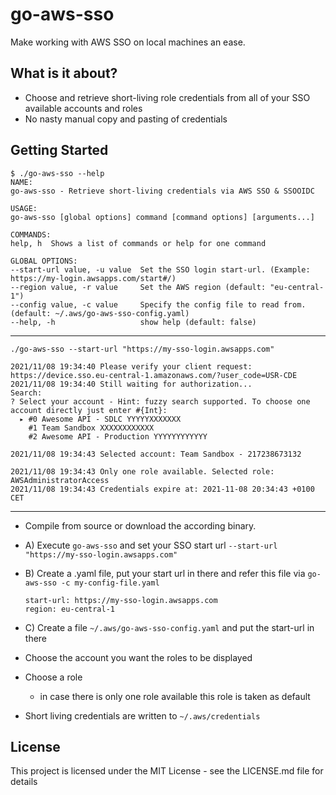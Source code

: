 # go-aws-sso

Make working with AWS SSO on local machines an ease.

## What is it about?

* Choose and retrieve short-living role credentials from all of your SSO available accounts and roles
* No nasty manual copy and pasting of credentials

## Getting Started

```
$ ./go-aws-sso --help
NAME:
go-aws-sso - Retrieve short-living credentials via AWS SSO & SSOOIDC

USAGE:
go-aws-sso [global options] command [command options] [arguments...]

COMMANDS:
help, h  Shows a list of commands or help for one command

GLOBAL OPTIONS:
--start-url value, -u value  Set the SSO login start-url. (Example: https://my-login.awsapps.com/start#/)
--region value, -r value     Set the AWS region (default: "eu-central-1")
--config value, -c value     Specify the config file to read from. (default: ~/.aws/go-aws-sso-config.yaml)
--help, -h                   show help (default: false)
```

---
```
./go-aws-sso --start-url "https://my-sso-login.awsapps.com"

2021/11/08 19:34:40 Please verify your client request: https://device.sso.eu-central-1.amazonaws.com/?user_code=USR-CDE
2021/11/08 19:34:40 Still waiting for authorization...
Search: 
? Select your account - Hint: fuzzy search supported. To choose one account directly just enter #{Int}: 
  ▸ #0 Awesome API - SDLC YYYYYXXXXXXX
    #1 Team Sandbox XXXXXXXXXXXX
    #2 Awesome API - Production YYYYYYYYYYYY

2021/11/08 19:34:43 Selected account: Team Sandbox - 217238673132

2021/11/08 19:34:43 Only one role available. Selected role: AWSAdministratorAccess
2021/11/08 19:34:43 Credentials expire at: 2021-11-08 20:34:43 +0100 CET
```
---
* Compile from source or download the according binary.

* A) Execute `go-aws-sso` and set your SSO start url `--start-url "https://my-sso-login.awsapps.com"`
* B) Create a .yaml file, put your start url in there and refer this file via `go-aws-sso -c my-config-file.yaml`
  ```
  start-url: https://my-sso-login.awsapps.com
  region: eu-central-1
  ``` 
* C) Create a file `~/.aws/go-aws-sso-config.yaml` and put the start-url in there
* Choose the account you want the roles to be displayed
* Choose a role
    * in case there is only one role available this role is taken as default
* Short living credentials are written to `~/.aws/credentials`

## License

This project is licensed under the MIT License - see the LICENSE.md file for details
